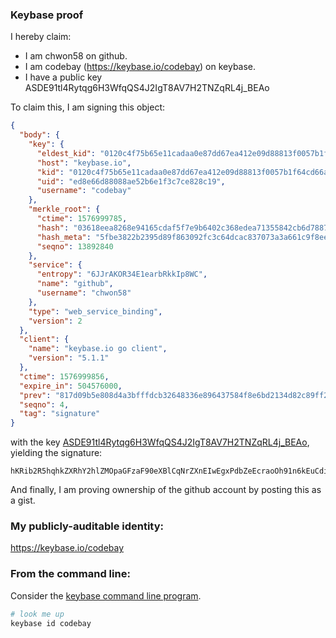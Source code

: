 ### Keybase proof

I hereby claim:

  * I am chwon58 on github.
  * I am codebay (https://keybase.io/codebay) on keybase.
  * I have a public key ASDE91tl4Rytqg6H3WfqQS4J2IgT8AV7H2TNZqRL4j_BEAo

To claim this, I am signing this object:

```json
{
  "body": {
    "key": {
      "eldest_kid": "0120c4f75b65e11cadaa0e87dd67ea412e09d88813f0057b1f64cd66a44be23fc1100a",
      "host": "keybase.io",
      "kid": "0120c4f75b65e11cadaa0e87dd67ea412e09d88813f0057b1f64cd66a44be23fc1100a",
      "uid": "ed8e66d88088ae52b6e1f3c7ce828c19",
      "username": "codebay"
    },
    "merkle_root": {
      "ctime": 1576999785,
      "hash": "03618eea8268e94165cdaf5f7e9b6402c368edea71355842cb6d78872b1d521ffbf9f5bcbdcacae669414367111edd64d54451f6dcc55bf4568433b39011c786",
      "hash_meta": "5fbe3822b2395d89f863092fc3c64dcac837073a3a661c9f8eead61a832c6981",
      "seqno": 13892840
    },
    "service": {
      "entropy": "6JJrAKOR34E1earbRkkIp8WC",
      "name": "github",
      "username": "chwon58"
    },
    "type": "web_service_binding",
    "version": 2
  },
  "client": {
    "name": "keybase.io go client",
    "version": "5.1.1"
  },
  "ctime": 1576999856,
  "expire_in": 504576000,
  "prev": "817d09b5e808d4a3bfffdcb32648336e896437584f8e6bd2134d82c89ff208e0",
  "seqno": 4,
  "tag": "signature"
}
```

with the key [ASDE91tl4Rytqg6H3WfqQS4J2IgT8AV7H2TNZqRL4j_BEAo](https://keybase.io/codebay), yielding the signature:

```
hKRib2R5hqhkZXRhY2hlZMOpaGFzaF90eXBlCqNrZXnEIwEgxPdbZeEcraoOh91n6kEuCdiIE/AFex9kzWakS+I/wRAKp3BheWxvYWTESpcCBMQggX0JtegI1KO//9yzJkgzbolkN1hPjmvSE02CyJ/yCODEINpHD6i8UBmKLDFQeS7INHG0Fz6ZeEtvaQByrcxW+FWcAgHCo3NpZ8RAKB1Rlhx7Us42028AOoSkooAimJRZuPZYh5U4OZEkVBrVUyL3u/gHLB4KV9Dc/rJiJ2nShMhENRlJYb4MyvW8DahzaWdfdHlwZSCkaGFzaIKkdHlwZQildmFsdWXEIL7XwQ4C8WR4so6QxVq6A10m7Lvqed+lIab+el04hZPto3RhZ80CAqd2ZXJzaW9uAQ==

```

And finally, I am proving ownership of the github account by posting this as a gist.

### My publicly-auditable identity:

https://keybase.io/codebay

### From the command line:

Consider the [keybase command line program](https://keybase.io/download).

```bash
# look me up
keybase id codebay
```